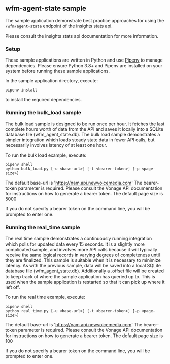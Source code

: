## wfm-agent-state sample

The sample application demonstrate best practice approaches for using the `/wfm/agent-state` endpoint of the insights stats api.

Please consult the insights stats api documentation for more information.

### Setup
These sample applications are written in Python and use [Pipenv](https://realpython.com/pipenv-guide/) to manage dependencies. Please ensure Python 3.8+ and Pipenv are installed on your system before running these sample applications.

In the sample application directory, execute:
```
pipenv install
```
to install the required dependencies.

### Running the bulk_load sample
The bulk load sample is designed to be run once per hour. It fetches the last complete hours worth of data from the API and saves it locally into a SQLite database file (wfm_agent_state.db). The bulk load sample demonstrates a simpler integration which loads steady state data in fewer API calls, but necessarily involves latency of at least one hour.

To run the bulk load example, execute:
```
pipenv shell
python bulk_load.py [-u <base-url>] [-t <bearer-token>] [-p <page-size>]
```

The default base-url is 'https://nam.api.newvoicemedia.com'
The bearer-token parameter is required. Please consult the Vonage API documentation for instructions on how to generate a bearer token.
The default page size is 5000

If you do not specify a bearer token on the command line, you will be prompted to enter one.

### Running the real_time sample
The real time sample demonstrates a continuously running integration which polls for updated data every 15 seconds. It is a slightly more complicated sample, and involves more API calls because it will typically receive the same logical records in varying degrees of completeness until they are finalized. This sample is suitable when it is necessary to minimize latency. As with the previous sample, data will be saved into a local SQLite database file (wfm_agent_state.db). Additionally a .offset file will be created to keep track of where the sample application has queried up to. This is used when the sample application is restarted so that it can pick up where it left off.

To run the real time example, execute:
```
pipenv shell
python real_time.py [-u <base-url>] [-t <bearer-token>] [-p <page-size>]
```

The default base-url is 'https://nam.api.newvoicemedia.com'
The bearer-token parameter is required. Please consult the Vonage API documentation for instructions on how to generate a bearer token.
The default page size is 100

If you do not specify a bearer token on the command line, you will be prompted to enter one.
